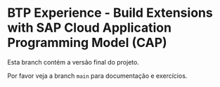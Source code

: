 
# BTP Experience - Build Extensions with SAP Cloud Application Programming Model (CAP)

Esta branch contém a versão final do projeto.

Por favor veja a branch `main` para documentação e exercícios.